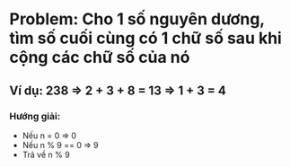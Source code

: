 # Problem: Cho 1 số nguyên dương, tìm số cuối cùng có 1 chữ số sau khi cộng các chữ số của nó
## Ví dụ: 238 => 2 + 3 + 8 = 13 => 1 + 3 = 4
### Hướng giải:
- Nếu n = 0 => 0
- Nếu n % 9 == 0 => 9
- Trả về n % 9
